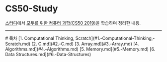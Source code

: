 # CS50-Study
<a href='https://buttercup-stock-b0d.notion.site/CS50-2019-7be874466a5b4c56a400dbfdd41ca85b'>스터디</a>에서 <a href='https://www.boostcourse.org/cs112/joinLectures/41307'>모두를 위한 컴퓨터 과학(CS50 2019)</a>을 학습하며 정리한 내용.

<hr>
# 목차
[1. Computational Thinking, Scratch](#1.-Computational-Thinking,-Scratch.md)
[2. C.md](#2.-C.md)
[3. Array.md](#3.-Array.md)
[4. Algorithms.md](#4.-Algorithms.md)
[5. Memory.md](#5.-Memory.md)
[6. Data Structures.md](#6.-Data-Structures)